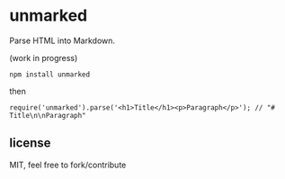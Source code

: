 # unmarked

Parse HTML into Markdown.

(work in progress)

```
npm install unmarked
```

then

```
require('unmarked').parse('<h1>Title</h1><p>Paragraph</p>'); // "# Title\n\nParagraph"
```

## license

MIT, feel free to fork/contribute